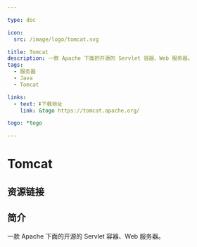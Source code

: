 ```yaml
---

type: doc

icon:
  src: /image/logo/tomcat.svg

title: Tomcat
description: 一款 Apache 下面的开源的 Servlet 容器、Web 服务器。
tags:
  - 服务器
  - Java
  - Tomcat

links:
  - text: ⏬下载地址
    link: &togo https://tomcat.apache.org/

togo: *togo

---
```


<ShowLogo />

# Tomcat

<ShowTags />

<ShowBreadcrumb />

## 资源链接

<ShowLinks />

## 简介

一款 Apache 下面的开源的 Servlet 容器、Web 服务器。
